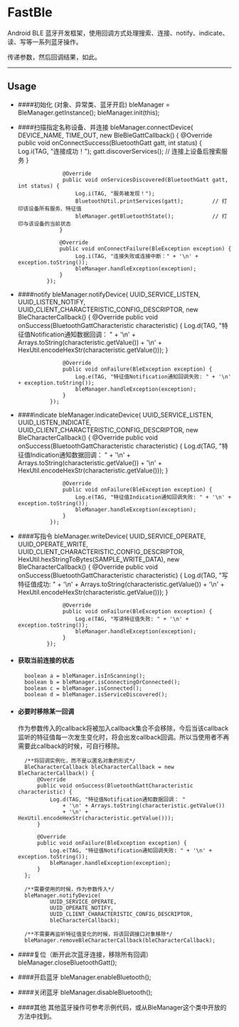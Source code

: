 # FastBle
Android BLE 蓝牙开发框架，使用回调方式处理搜索、连接、notify、indicate、读、写等一系列蓝牙操作。

传递参数，然后回调结果，如此。

***

## Usage

- ####初始化 (对象、异常类、蓝牙开启)
        bleManager = BleManager.getInstance();
        bleManager.init(this);

- ####扫描指定名称设备、并连接
        bleManager.connectDevice(
                DEVICE_NAME,
                TIME_OUT,
                new BleBleGattCallback() {
                    @Override
                    public void onConnectSuccess(BluetoothGatt gatt, int status) {
                        Log.i(TAG, "连接成功！");
                        gatt.discoverServices();                // 连接上设备后搜索服务
                    }

                    @Override
                    public void onServicesDiscovered(BluetoothGatt gatt, int status) {
                        Log.i(TAG, "服务被发现！");
                        BluetoothUtil.printServices(gatt);         // 打印该设备所有服务、特征值
                        bleManager.getBluetoothState();            // 打印与该设备的当前状态
                   }

                   @Override
                   public void onConnectFailure(BleException exception) {
                        Log.i(TAG, "连接失败或连接中断：" + '\n' + exception.toString());
                        bleManager.handleException(exception);
                   }
               });

- ####notify
        bleManager.notifyDevice(
                UUID_SERVICE_LISTEN,
                UUID_LISTEN_NOTIFY,
                UUID_CLIENT_CHARACTERISTIC_CONFIG_DESCRIPTOR,
                new BleCharacterCallback() {
                    @Override
                    public void onSuccess(BluetoothGattCharacteristic characteristic) {
                        Log.d(TAG, "特征值Notification通知数据回调： "
                                + '\n' + Arrays.toString(characteristic.getValue())
                                + '\n' + HexUtil.encodeHexStr(characteristic.getValue()));
                    }

                    @Override
                    public void onFailure(BleException exception) {
                        Log.e(TAG, "特征值Notification通知回调失败: " + '\n' + exception.toString());
                        bleManager.handleException(exception);
                    }
                });

- ####indicate
         bleManager.indicateDevice(
                UUID_SERVICE_LISTEN,
                UUID_LISTEN_INDICATE,
                UUID_CLIENT_CHARACTERISTIC_CONFIG_DESCRIPTOR,
                new BleCharacterCallback() {
                    @Override
                    public void onSuccess(BluetoothGattCharacteristic characteristic) {
                        Log.d(TAG, "特征值Indication通知数据回调： "
                                + '\n' + Arrays.toString(characteristic.getValue())
                                + '\n' + HexUtil.encodeHexStr(characteristic.getValue()));
                    }

                    @Override
                    public void onFailure(BleException exception) {
                        Log.e(TAG, "特征值Indication通知回调失败: " + '\n' + exception.toString());
                        bleManager.handleException(exception);
                    }
                });

- ####写指令
        bleManager.writeDevice(
                UUID_SERVICE_OPERATE,
                UUID_OPERATE_WRITE,
                UUID_CLIENT_CHARACTERISTIC_CONFIG_DESCRIPTOR,
                HexUtil.hexStringToBytes(SAMPLE_WRITE_DATA),
                new BleCharacterCallback() {
                    @Override
                    public void onSuccess(BluetoothGattCharacteristic characteristic) {
                        Log.d(TAG, "写特征值成功: "
                                + '\n' + Arrays.toString(characteristic.getValue())
                                + '\n' + HexUtil.encodeHexStr(characteristic.getValue()));
                    }

                    @Override
                    public void onFailure(BleException exception) {
                        Log.e(TAG, "写读特征值失败: " + '\n' + exception.toString());
                        bleManager.handleException(exception);
                    }
               });

- #### 获取当前连接的状态
		boolean a = bleManager.isInScanning();
		boolean b = bleManager.isConnectingOrConnected();
		boolean c = bleManager.isConnected();
		boolean d = bleManager.isServiceDiscovered();

- #### 必要时移除某一回调
	作为参数传入的callback将被加入callback集合不会移除，今后当该callback监听的特征值每一次发生变化时，将会出发callback回调。所以当使用者不再需要此callback的时候，可自行移除。

		/**将回调实例化，而不是以匿名对象的形式*/
    	BleCharacterCallback bleCharacterCallback = new BleCharacterCallback() {
        	@Override
        	public void onSuccess(BluetoothGattCharacteristic characteristic) {
            	Log.d(TAG, "特征值Notification通知数据回调： "
                    + '\n' + Arrays.toString(characteristic.getValue())
                    + '\n' + HexUtil.encodeHexStr(characteristic.getValue()));
        	}

        	@Override
        	public void onFailure(BleException exception) {
            	Log.e(TAG, "特征值Notification通知回调失败: " + '\n' + exception.toString());
            	bleManager.handleException(exception);
        	}
    	};

		/**需要使用的时候，作为参数传入*/
        bleManager.notifyDevice(
                UUID_SERVICE_OPERATE,
                UUID_OPERATE_NOTIFY,
                UUID_CLIENT_CHARACTERISTIC_CONFIG_DESCRIPTOR,
                bleCharacterCallback);

        /**不需要再监听特征值变化的时候，将该回调接口对象移除*/
        bleManager.removeBleCharacterCallback(bleCharacterCallback);


- ####复位（断开此次蓝牙连接，移除所有回调）
        bleManager.closeBluetoothGatt();

- ####开启蓝牙
		bleManager.enableBluetooth();

- ####关闭蓝牙
		bleManager.disableBluetooth();

- ####其他
    其他蓝牙操作可参考示例代码，或从BleManager这个类中开放的方法中找到。

